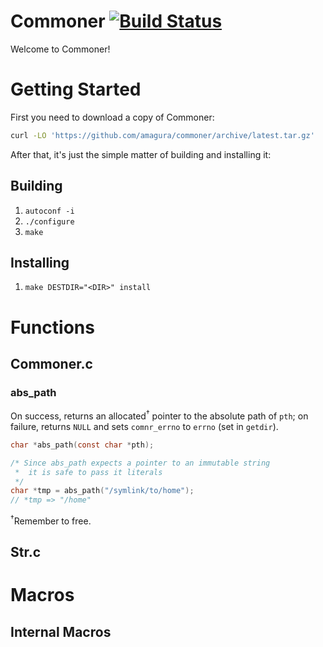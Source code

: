 # Commoner [![Build Status](https://travis-ci.org/amagura/commoner.svg?branch=master)](https://travis-ci.org/amagura/commoner)

Welcome to Commoner!

# Getting Started
First you need to download a copy of Commoner:

```bash
curl -LO 'https://github.com/amagura/commoner/archive/latest.tar.gz'
```

After that, it's just the simple matter of building and installing it:

## Building
1. `autoconf -i`
2. `./configure`
3. `make`

## Installing
1. `make DESTDIR="<DIR>" install`

# Functions

## Commoner.c

### abs_path

On success, returns an allocated<sup>&dagger;</sup> pointer to the absolute path of `pth`;
on failure, returns `NULL` and sets `comnr_errno` to `errno` (set in `getdir`).

```c
char *abs_path(const char *pth);

/* Since abs_path expects a pointer to an immutable string
 *  it is safe to pass it literals
 */
char *tmp = abs_path("/symlink/to/home");
// *tmp => "/home"
```

<sup>&dagger;</sup>Remember to free.

## Str.c


# Macros

## Internal Macros
